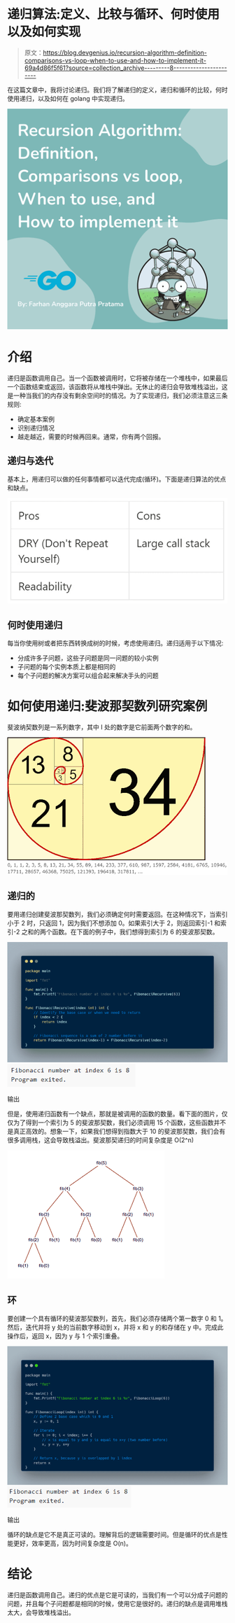 # 递归算法:定义、比较与循环、何时使用以及如何实现

> 原文：<https://blog.devgenius.io/recursion-algorithm-definition-comparisons-vs-loop-when-to-use-and-how-to-implement-it-69a4d86f5f61?source=collection_archive---------8----------------------->

在这篇文章中，我将讨论递归。我们将了解递归的定义，递归和循环的比较，何时使用递归，以及如何在 golang 中实现递归。

![](img/9cac5b95fc4502c94eb9b47a4c723247.png)

# 介绍

递归是函数调用自己。当一个函数被调用时，它将被存储在一个堆栈中，如果最后一个函数结束或返回，该函数将从堆栈中弹出。无休止的递归会导致堆栈溢出，这是一种当我们的内存没有剩余空间时的情况。为了实现递归，我们必须注意这三条规则:

*   确定基本案例
*   识别递归情况
*   越走越近，需要的时候再回来。通常，你有两个回报。

## 递归与迭代

基本上，用递归可以做的任何事情都可以迭代完成(循环)。下面是递归算法的优点和缺点。

![](img/16c93b8e44624c869e29edbd8cae35ad.png)

## 何时使用递归

每当你使用树或者把东西转换成树的时候，考虑使用递归。递归适用于以下情况:

*   分成许多子问题，这些子问题是同一问题的较小实例
*   子问题的每个实例本质上都是相同的
*   每个子问题的解决方案可以组合起来解决手头的问题

# 如何使用递归:斐波那契数列研究案例

斐波纳契数列是一系列数字，其中 I 处的数字是它前面两个数字的和。

![](img/204480adb08563ec72e6911ee825f6ac.png)![](img/81f1808ac4a1b98961282bf9c81a1f62.png)

## 递归的

要用递归创建斐波那契数列，我们必须确定何时需要返回。在这种情况下，当索引小于 2 时，只返回 1，因为我们不想添加 0。如果索引大于 2，则返回索引-1 和索引-2 之和的两个函数。在下面的例子中，我们想得到索引为 6 的斐波那契数。

![](img/1edfa39f6891ce76f60d1e6cb0423957.png)![](img/f8908992c6b21ea8b63e60613c744089.png)

输出

但是，使用递归函数有一个缺点，那就是被调用的函数的数量。看下面的图片，仅仅为了得到一个索引为 5 的斐波那契数，我们必须调用 15 个函数，这些函数并不是真正高效的。想象一下，如果我们想得到指数大于 10 的斐波那契数，我们会有很多调用栈，这会导致栈溢出。斐波那契递归的时间复杂度是 O(2^n)

![](img/ad51649f08c3d428a2cd980e988dab13.png)

## 环

要创建一个具有循环的斐波那契数列，首先，我们必须存储两个第一数字 0 和 1。然后，迭代并将 y 处的当前数字移动到 x，并将 x 和 y 的和存储在 y 中。完成此操作后，返回 x，因为 y 与 1 个索引重叠。

![](img/3dc5f55e7e0e488d4e0b34fbbb2a0830.png)![](img/f33003d7330f5976d97ab0183f757365.png)

输出

循环的缺点是它不是真正可读的。理解背后的逻辑需要时间。但是循环的优点是性能更好，效率更高，因为时间复杂度是 O(n)。

# 结论

递归是函数调用自己。递归的优点是它是可读的，当我们有一个可以分成子问题的问题，并且每个子问题都是相同的时候，使用它是很好的。递归的缺点是调用堆栈太大，会导致堆栈溢出。